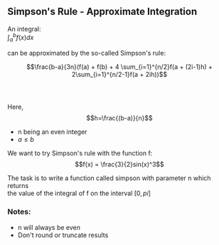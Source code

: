 ## Simpson's Rule - Approximate Integration

An integral:  
$\int^b_af(x)dx$

can be approximated by the so-called Simpson's rule:

$$\frac{b-a}{3n}(f(a) + f(b) + 4 \sum_{i=1}^{n/2}f(a + (2i-1)h) + 2\sum_{i=1}^{n/2-1}f(a + 2ih))$$
<br>
<br>

Here,  
$$h=\frac{(b-a)}{n}$$
* n being an even integer
* $a \le b$

We want to try Simpson's rule with the function f:
$$f(x) = \frac{3}{2}sin(x)^3$$

The task is to write a function called simpson with parameter n which returns  
the value of the integral of f on the interval $[0, pi]$

### Notes:
* n will always be even
* Don't round or truncate results
